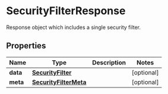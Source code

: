 

# SecurityFilterResponse

Response object which includes a single security filter.

## Properties

Name | Type | Description | Notes
------------ | ------------- | ------------- | -------------
**data** | [**SecurityFilter**](SecurityFilter.md) |  |  [optional]
**meta** | [**SecurityFilterMeta**](SecurityFilterMeta.md) |  |  [optional]



